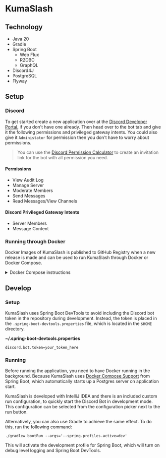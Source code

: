 # KumaSlash

## Technology

- Java 20
- Gradle
- Spring Boot
    - Web Flux
    - R2DBC
    - GraphQL
- Discord4J
- PostgreSQL
- Flyway

## Setup
### Discord

To get started create a new application over at the [Discord Developer Portal](https://discord.com/developers/applications),
if you don't have one already. Then head over to the bot tab and give it the following permissions and privileged gateway intents.
You could also give it `Administator` for permission then you don't have to worry about permissions.

> You can use the [Discord Permission Calculator](https://discordapi.com/permissions.html) to create an invitation link for the bot with all permission you need.

#### Permissions
- View Audit Log
- Manage Server
- Moderate Members
- Send Messages
- Read Messages/View Channels

#### Discord Privileged Gateway Intents
- Server Members
- Message Content

### Running through Docker

Docker Images of KumaSlash is published to GitHub Registry when a new release is made and can be used to run KumaSlash
through Docker or Docker Compose.

<details>
  <summary>Docker Compose instructions</summary>

To set up KumaSlash through Docker Compose. Start with creating a Docker Compose file, with a name you remember like
`docker-compose.kumaslash.yml`. The **Adminer** service is totally optional but more or less all data is modifiable through
the database, there will most likely be slash commands or some-kind of interface to edit this data in the future.

```yml
version: '3'
services:
  kumaslash:
    image: ghcr.io/ghostbear/kumaslash:${VERSION}
    deploy:
      restart_policy:
        condition: on-failure
        delay: 3s
        max_attempts: 3
        window: 60s
    env_file:
      - .env.kumaslash
    depends_on:
      - postgres
  postgres:
    image: postgres:15-alpine
    volumes:
      - kumaslash-db:/var/lib/postgresql/data
    env_file:
      - .env.kumaslash
  # Optional
  adminer:
    image: adminer
    ports:
      - 8888:8080
    depends_on:
      - postgres
volumes:
  kumaslash-db:
```

Create an environment file, with a name you remember like `.env.kumaslash`, to store all the configuration for the bot.
The bot will not start if the environment variables is not configured correctly. If you don't want to create an
environment file you can declare them directly in the Docker Compose file. The once below is the most import ones:

```properties
# You could also directly define this in the Docker Compose file.
VERSION=2023.07.1

################
# Bot specific #
################

DISCORD_BOT_TOKEN={YOUR_TOKEN_HERE}
SPRING_R2DBC_URL=r2dbc:postgresql://postgres:5432/postgres
# SPRING_R2DBC_URL=r2dbc:postgresql://HOST:PORT/POSTGRES_DB
# SPRING_R2DBC_USERNAME=POSTGRES_USER
# SPRING_R2DBC_PASSWORD=POSTGRES_PASSWORD


################
#  PostgreSQL  #
################

# If you edit any of the PostgreSQL environment variables make
# sure the update the Spring R2DBC environment variables.
POSTGRES_PASSWORD=postgres
# POSTGRES_USER=postgres
# POSTGRES_DB=POSTGRES_USER
```

After creating both the Docker Compose file and the environment variables file, you can start up the services with
Docker Compose.

```shell
docker compose --project-name kumaslash --file /path/to/docker-compose.kumaslash.yml --env-file /path/to/.env.kumaslash up
```

</details>

## Develop

### Setup

KumaSlash uses Spring Boot DevTools to avoid including the Discord bot token in the repository during development.
Instead, the token is placed in the `.spring-boot-devtools.properties` file, which is located in the `$HOME` directory.

**~/.spring-boot-devtools.properties**

```
discord.bot.token=your_token_here
```

### Running

Before running the application, you need to have Docker running in the background. Because KumaSlash
uses [Docker Compose Support](https://docs.spring.io/spring-boot/docs/current/reference/htmlsingle/#features.docker-compose)
from Spring Boot, which automatically starts up a Postgres server on application start.

KumaSlash is developed with IntelliJ IDEA and there is an included custom run configuration, to quickly start the
Discord Bot in development mode.
This configuration can be selected from the configuration picker next to the run button.

Alternatively, you can also use Gradle to achieve the same effect. To do this, run the following command:

```shell
./gradlew bootRun --args='--spring.profiles.active=dev'
```

This will activate the development profile for Spring Boot, which will turn on debug level logging and Spring Boot
DevTools.
